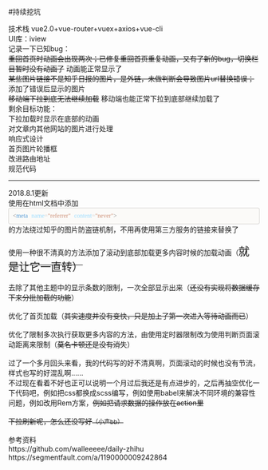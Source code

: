 #持续挖坑

技术栈
vue2.0+vue-router+vuex+axios+vue-cli</br>
UI库：iview</br>
记录一下已知bug：</br>
<del>重回首页时动画会出现两次；</del><del>已修复重回首页重复动画，又有了新的bug，切换栏目暂时没有动画了</del> 动画能正常显示了</br>
<del>某些图片链接不是知乎日报的图片，是外链，未做判断会导致图片url替换错误；</del> 添加了错误后显示的图片</br>
<del>移动端下拉到底无法继续加载</del> 移动端也能正常下拉到底部继续加载了</br>
剩余目标功能：</br>
下拉加载时显示在底部的动画</br>
对文章内其他网站的图片进行处理</br>
响应式设计</br>
首页图片轮播框</br>
改进路由地址</br>
规范代码</br>
<hr/>
2018.8.1更新

<div>
<span><div>使用在html文档中添加</div><div style="box-sizing: border-box; padding: 8px; font-family: Monaco, Menlo, Consolas, &quot;Courier New&quot;, monospace; font-size: 12px; color: rgb(51, 51, 51); border-radius: 4px; background-color: rgb(251, 250, 248); border: 1px solid rgba(0, 0, 0, 0.15);-en-codeblock:true;"><div><span style="color: #808080; font-family: Monaco; font-size: 9pt;">&lt;</span><span style="color: #569cd6; font-family: Monaco; font-size: 9pt;">meta</span> <span style="color: #9cdcfe; font-family: Monaco; font-size: 9pt;">name</span><span style="color: #d4d4d4; font-family: Monaco; font-size: 9pt;">=</span><span style="color: #ce9178; font-family: Monaco; font-size: 9pt;">&quot;referrer&quot;</span> <span style="color: #9cdcfe; font-family: Monaco; font-size: 9pt;">content</span><span style="color: #d4d4d4; font-family: Monaco; font-size: 9pt;">=</span><span style="color: #ce9178; font-family: Monaco; font-size: 9pt;">&quot;never&quot;</span><span style="color: #808080; font-family: Monaco; font-size: 9pt;">&gt;</span></div></div><div>的方法绕过知乎的图片防盗链机制，不用再使用第三方服务的链接来替换了</div><div><br/></div><div>使用一种很不清真的方法添加了滚动到底部加载更多内容时候的加载动画（<strike><font style="font-size: 16pt;">就是让它一直转）</font></strike></div><div><br/></div><div>去除了其他主题中的显示条数的限制，一次全部显示出来（<strike>还没有实现将数据缓存下来分批加载的功能</strike>）</div><div><br/></div><div>优化了首页加载（<strike>其实速度并没有变快，只是加上了第一次进入等待动画而已</strike>）</div><div><br/></div><div>优化了限制多次执行获取更多内容的方法，由使用定时器限制改为使用判断页面滚动距离来限制（<strike>莫名卡顿还是没有消失</strike>）</div><div><br/></div><div>过了一个多月回头来看，我的代码写的好不清真啊，页面滚动的时候也没有节流，样式也写的好混乱啊......</div><div>不过现在看着不好也正可以说明一个月过后我还是有点进步的，之后再抽空优化一下代码吧，例如把css都换成scss编写，例如使用babel来解决不同环境的兼容性问题，例如改用Rem方案，<strike>例如把请求数据的操作放在action里</strike></div><div><strike><br/></strike></div><div><strike>下拉刷新呢，怎么还没写好<span style="font-size: 12px;">（小声bb）</span></strike></div></span>
</div>
</br>
参考资料</br>
https://github.com/walleeeee/daily-zhihu</br>
https://segmentfault.com/a/1190000009242864

